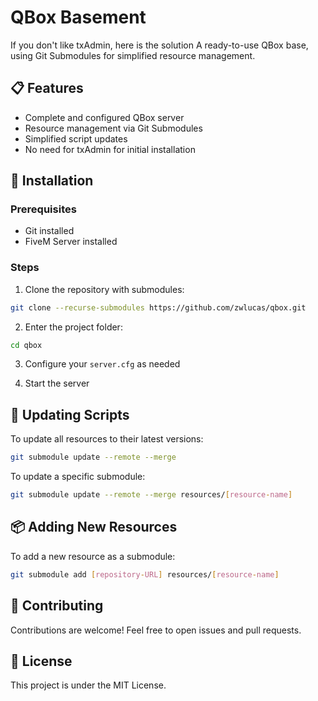 # QBox Basement

If you don't like txAdmin, here is the solution
A ready-to-use QBox base, using Git Submodules for simplified resource management.

## 📋 Features

- Complete and configured QBox server
- Resource management via Git Submodules
- Simplified script updates
- No need for txAdmin for initial installation

## 🚀 Installation

### Prerequisites

- Git installed
- FiveM Server installed

### Steps

1. Clone the repository with submodules:
```bash
git clone --recurse-submodules https://github.com/zwlucas/qbox.git
```

2. Enter the project folder:
```bash
cd qbox
```

3. Configure your `server.cfg` as needed

4. Start the server

## 🔄 Updating Scripts

To update all resources to their latest versions:

```bash
git submodule update --remote --merge
```

To update a specific submodule:

```bash
git submodule update --remote --merge resources/[resource-name]
```

## 📦 Adding New Resources

To add a new resource as a submodule:

```bash
git submodule add [repository-URL] resources/[resource-name]
```

## 🤝 Contributing

Contributions are welcome! Feel free to open issues and pull requests.

## 📄 License

This project is under the MIT License.

